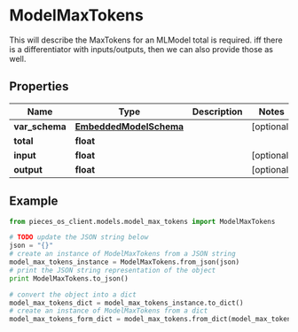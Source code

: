 # ModelMaxTokens

This will describe the MaxTokens for an MLModel  total is required.  iff there is a differentiator with inputs/outputs, then we can also provide those as well.

## Properties

Name | Type | Description | Notes
------------ | ------------- | ------------- | -------------
**var_schema** | [**EmbeddedModelSchema**](EmbeddedModelSchema) |  | [optional] 
**total** | **float** |  | 
**input** | **float** |  | [optional] 
**output** | **float** |  | [optional] 

## Example

```python
from pieces_os_client.models.model_max_tokens import ModelMaxTokens

# TODO update the JSON string below
json = "{}"
# create an instance of ModelMaxTokens from a JSON string
model_max_tokens_instance = ModelMaxTokens.from_json(json)
# print the JSON string representation of the object
print ModelMaxTokens.to_json()

# convert the object into a dict
model_max_tokens_dict = model_max_tokens_instance.to_dict()
# create an instance of ModelMaxTokens from a dict
model_max_tokens_form_dict = model_max_tokens.from_dict(model_max_tokens_dict)
```



